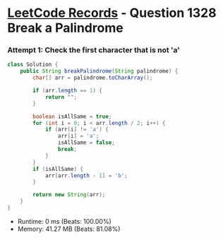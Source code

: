 # [LeetCode Records](../../README.md) - Question 1328 Break a Palindrome

### Attempt 1: Check the first character that is not 'a'
```java
class Solution {
    public String breakPalindrome(String palindrome) {
        char[] arr = palindrome.toCharArray();

        if (arr.length == 1) {
            return "";
        }

        boolean isAllSame = true;
        for (int i = 0; i < arr.length / 2; i++) {
            if (arr[i] != 'a') {
                arr[i] = 'a';
                isAllSame = false;
                break;
            }
        }
        if (isAllSame) {
            arr[arr.length - 1] = 'b';
        }

        return new String(arr);
    }
}
```
- Runtime: 0 ms (Beats: 100.00%)
- Memory: 41.27 MB (Beats: 81.08%)

<br>
